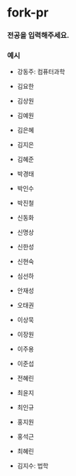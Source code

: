 # fork-pr

### 전공을 입력해주세요.

### 예시
* 강동주: 컴퓨터과학

* 김요한
* 김상원
* 김예원 
* 김은혜
* 김지은
* 김혜준
* 박경태
* 박인수
* 박진철
* 신동화
* 신명상
* 신한성
* 신현숙
* 심선하
* 안재성
* 오태권
* 이상묵
* 이장원
* 이주용
* 이준섭
* 전혜린
* 최윤지
* 최인규
* 홍지원
* 홍석근
* 최혜린

* 김지수: 법학